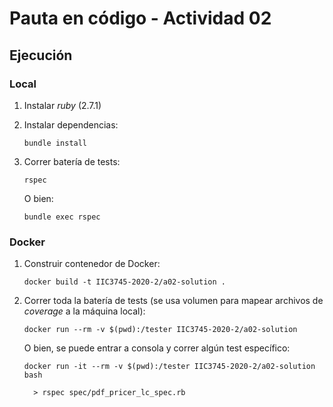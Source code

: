 # Pauta en código - Actividad 02

## Ejecución

### Local

1. Instalar *ruby* (2.7.1)

2. Instalar dependencias:

   ```
   bundle install
   ```

3. Correr batería de tests:

   ```
   rspec
   ```

   O bien:

   ```
   bundle exec rspec
   ```

### Docker

1. Construir contenedor de Docker:

   ```
   docker build -t IIC3745-2020-2/a02-solution .
   ```

2. Correr toda la batería de tests (se usa volumen para mapear archivos de *coverage* a la máquina local):

   ```
   docker run --rm -v $(pwd):/tester IIC3745-2020-2/a02-solution
   ```

   O bien, se puede entrar a consola y correr algún test específico:

   ```
   docker run -it --rm -v $(pwd):/tester IIC3745-2020-2/a02-solution bash
    
     > rspec spec/pdf_pricer_lc_spec.rb
   ```

